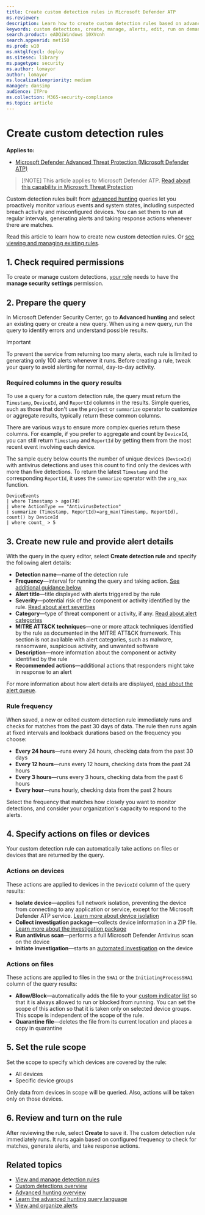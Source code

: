 ```yaml
---
title: Create custom detection rules in Microsoft Defender ATP
ms.reviewer: 
description: Learn how to create custom detection rules based on advanced hunting queries
keywords: custom detections, create, manage, alerts, edit, run on demand, frequency, interval, detection rules, advanced hunting, hunt, query, response actions, mdatp, microsoft defender atp
search.product: eADQiWindows 10XVcnh
search.appverid: met150
ms.prod: w10
ms.mktglfcycl: deploy
ms.sitesec: library
ms.pagetype: security
ms.author: lomayor
author: lomayor
ms.localizationpriority: medium
manager: dansimp
audience: ITPro
ms.collection: M365-security-compliance 
ms.topic: article
---
```



# Create custom detection rules
**Applies to:**
- [Microsoft Defender Advanced Threat Protection (Microsoft Defender ATP)](https://go.microsoft.com/fwlink/p/?linkid=2069559)

>[!NOTE] This article applies to Microsoft Defender ATP. [Read about this capability in Microsoft Threat Protection](https://docs.microsoft.com/microsoft-365/security/mtp/custom-detections-overview)


Custom detection rules built from [advanced hunting](advanced-hunting-overview.md) queries let you proactively monitor various events and system states, including suspected breach activity and misconfigured devices. You can set them to run at regular intervals, generating alerts and taking response actions whenever there are matches.

Read this article to learn how to create new custom detection rules. Or [see viewing and managing existing rules](custom-detections-manage.md). 

## 1. Check required permissions

To create or manage custom detections, [your role](user-roles.md#create-roles-and-assign-the-role-to-an-azure-active-directory-group) needs to have the **manage security settings** permission.

## 2. Prepare the query

In Microsoft Defender Security Center, go to **Advanced hunting** and select an existing query or create a new query. When using a new query, run the query to identify errors and understand possible results.

>[!IMPORTANT]
>To prevent the service from returning too many alerts, each rule is limited to generating only 100 alerts whenever it runs. Before creating a rule, tweak your query to avoid alerting for normal, day-to-day activity.


### Required columns in the query results
To use a query for a custom detection rule, the query must return the `Timestamp`, `DeviceId`, and `ReportId` columns in the results. Simple queries, such as those that don't use the `project` or `summarize` operator to customize or aggregate results, typically return these common columns.

There are various ways to ensure more complex queries return these columns. For example, if you prefer to aggregate and count by `DeviceId`, you can still return `Timestamp` and `ReportId` by getting them from the most recent event involving each device. 

The sample query below counts the number of unique devices (`DeviceId`) with antivirus detections and uses this count to find only the devices with more than five detections. To return the latest `Timestamp` and the corresponding `ReportId`, it uses the `summarize` operator with the `arg_max` function.

```kusto
DeviceEvents
| where Timestamp > ago(7d)
| where ActionType == "AntivirusDetection"
| summarize (Timestamp, ReportId)=arg_max(Timestamp, ReportId), count() by DeviceId
| where count_ > 5
```

## 3. Create new rule and provide alert details

With the query in the query editor, select **Create detection rule** and specify the following alert details:

- **Detection name**—name of the detection rule
- **Frequency**—interval for running the query and taking action. [See additional guidance below](#rule-frequency)
- **Alert title**—title displayed with alerts triggered by the rule
- **Severity**—potential risk of the component or activity identified by the rule. [Read about alert severities](alerts-queue.md#severity)
- **Category**—type of threat component or activity, if any. [Read about alert categories](alerts-queue.md#understanding-alert-categories)
- **MITRE ATT&CK techniques**—one or more attack techniques identified by the rule as documented in the MITRE ATT&CK framework. This section is not available with alert categories, such as malware, ransomware, suspicious activity, and unwanted software
- **Description**—more information about the component or activity identified by the rule 
- **Recommended actions**—additional actions that responders might take in response to an alert 

For more information about how alert details are displayed, [read about the alert queue](alerts-queue.md).

### Rule frequency
When saved, a new or edited custom detection rule immediately runs and checks for matches from the past 30 days of data. The rule then runs again at fixed intervals and lookback durations based on the frequency you choose:

- **Every 24 hours**—runs every 24 hours, checking data from the past 30 days
- **Every 12 hours**—runs every 12 hours, checking data from the past 24 hours
- **Every 3 hours**—runs every 3 hours, checking data from the past 6 hours
- **Every hour**—runs hourly, checking data from the past 2 hours

Select the frequency that matches how closely you want to monitor detections, and consider your organization's capacity to respond to the alerts.

## 4. Specify actions on files or devices
Your custom detection rule can automatically take actions on files or devices that are returned by the query.

### Actions on devices
These actions are applied to devices in the `DeviceId` column of the query results:
- **Isolate device**—applies full network isolation, preventing the device from connecting to any application or service, except for the Microsoft Defender ATP service. [Learn more about device isolation](respond-machine-alerts.md#isolate-devices-from-the-network)
- **Collect investigation package**—collects device information in a ZIP file. [Learn more about the investigation package](respond-machine-alerts.md#collect-investigation-package-from-devices)
- **Run antivirus scan**—performs a full Microsoft Defender Antivirus scan on the device
- **Initiate investigation**—starts an [automated investigation](automated-investigations.md) on the device

### Actions on files
These actions are applied to files in the `SHA1` or the `InitiatingProcessSHA1` column of the query results:
- **Allow/Block**—automatically adds the file to your [custom indicator list](manage-indicators.md) so that it is always allowed to run or blocked from running. You can set the scope of this action so that it is taken only on selected device groups. This scope is independent of the scope of the rule.
- **Quarantine file**—deletes the file from its current location and places a copy in quarantine

## 5. Set the rule scope
Set the scope to specify which devices are covered by the rule:

- All devices
- Specific device groups

Only data from devices in scope will be queried. Also, actions will be taken only on those devices.

## 6. Review and turn on the rule
After reviewing the rule, select **Create** to save it. The custom detection rule immediately runs. It runs again based on configured frequency to check for matches, generate alerts, and take response actions.


## Related topics
- [View and manage detection rules](custom-detections-manage.md)
- [Custom detections overview](overview-custom-detections.md)
- [Advanced hunting overview](advanced-hunting-overview.md)
- [Learn the advanced hunting query language](advanced-hunting-query-language.md)
- [View and organize alerts](alerts-queue.md)
